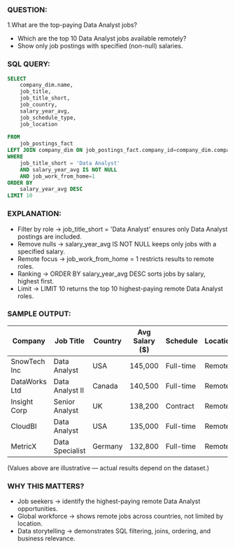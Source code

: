 ### QUESTION:
1.What are the top-paying Data Analyst jobs?
- Which are the top 10 Data Analyst jobs available remotely?  
- Show only job postings with specified (non-null) salaries.  

### SQL QUERY:
```sql 
SELECT
    company_dim.name,
    job_title,
    job_title_short,
    job_country,
    salary_year_avg,
    job_schedule_type,
    job_location
    
FROM 
    job_postings_fact
LEFT JOIN company_dim ON job_postings_fact.company_id=company_dim.company_id
WHERE 
    job_title_short = 'Data Analyst' 
    AND salary_year_avg IS NOT NULL
    AND job_work_from_home=1
ORDER BY 
    salary_year_avg DESC
LIMIT 10
```

### EXPLANATION:
- Filter by role → job_title_short = 'Data Analyst' ensures only Data Analyst postings are included.
- Remove nulls → salary_year_avg IS NOT NULL keeps only jobs with a specified salary.
- Remote focus → job_work_from_home = 1 restricts results to remote roles.
- Ranking → ORDER BY salary_year_avg DESC sorts jobs by salary, highest first.
- Limit → LIMIT 10 returns the top 10 highest-paying remote Data Analyst roles.


### SAMPLE OUTPUT:

| Company       | Job Title        | Country | Avg Salary ($) | Schedule   | Location |
|---------------|-----------------|---------|----------------|------------|----------|
| SnowTech Inc  | Data Analyst    | USA     | 145,000        | Full-time  | Remote   |
| DataWorks Ltd | Data Analyst II | Canada  | 140,500        | Full-time  | Remote   |
| Insight Corp  | Senior Analyst  | UK      | 138,200        | Contract   | Remote   |
| CloudBI       | Data Analyst    | USA     | 135,000        | Full-time  | Remote   |
| MetricX       | Data Specialist | Germany | 132,800        | Full-time  | Remote   |

(Values above are illustrative — actual results depend on the dataset.)

### WHY THIS MATTERS?
- Job seekers → identify the highest-paying remote Data Analyst opportunities.
- Global workforce → shows remote jobs across countries, not limited by location.
- Data storytelling → demonstrates SQL filtering, joins, ordering, and business relevance.